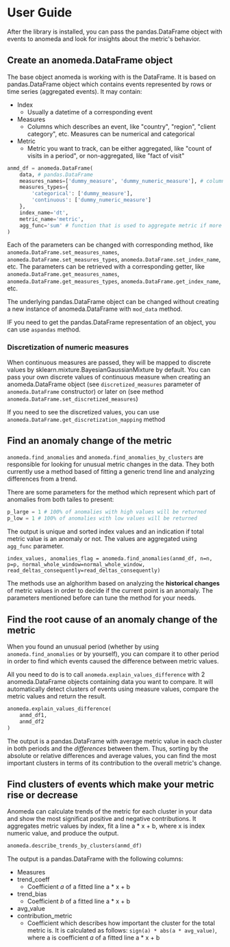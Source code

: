 # User Guide

After the library is installed, you can pass the pandas.DataFrame object with events to anomeda and look for insights about the metric's behavior. 

## Create an anomeda.DataFrame object

The base object anomeda is working with is the DataFrame. It is based on pandas.DataFrame object which contains events represented by rows or time series (aggregated events). It may contain:
- Index
    - Usually a datetime of a corresponding event
- Measures
    - Columns which describes an event, like "country", "region", "client category", etc. Measures can be numerical and categorical
- Metric
    - Metric you want to track, can be either aggregated, like "count of visits in a period", or non-aggregated, like "fact of visit"

```python
anmd_df = anomeda.DataFrame(
    data, # pandas.DataFrame
    measures_names=['dummy_measure', 'dummy_numeric_measure'], # columns represending measures
    measures_types={
        'categorical': ['dummy_measure'], 
        'continuous': ['dummy_numeric_measure']
    },
    index_name='dt',
    metric_name='metric',
    agg_func='sum' # function that is used to aggregate metric if more than 1 metric value will be found for a particular set of measure values
)
```

Each of the parameters can be changed with corresponding method, like `anomeda.DataFrame.set_measures_names`, `anomeda.DataFrame.set_measures_types`, `anomeda.DataFrame.set_index_name`, etc. The parameters can be retrieved with a corresponding getter, like `anomeda.DataFrame.get_measures_names`, `anomeda.DataFrame.get_measures_types`, `anomeda.DataFrame.get_index_name`, etc.

The underlying pandas.DataFrame object can be changed without creating a new instance of anomeda.DataFrame with `mod_data` method.

IF you need to get the pandas.DataFrame representation of an object, you can use `aspandas` method.

### Discretization of numeric measures

When continuous measures are passed, they will be mapped to discrete values by sklearn.mixture.BayesianGaussianMixture by default. You can pass your own discrete values of continuous measure when creating an anomeda.DataFrame object (see `discretized_measures` parameter of `anomeda.DataFrame` constructor) or later on (see method `anomeda.DataFrame.set_discretized_measures`)

If you need to see the discretized values, you can use `anomeda.DataFrame.get_discretization_mapping` method

## Find an anomaly change of the metric

`anomeda.find_anomalies` and `anomeda.find_anomalies_by_clusters` are responsible for looking for unusual metric changes in the data. They both currently use a method based of fitting a generic trend line and analyzing differences from a trend.

There are some parameters for the method which represent which part of anomalies from both tailes to present:

```python
p_large = 1 # 100% of anomalies with high values will be returned
p_low = 1 # 100% of anomalies with low values will be returned
```

The output is unique and sorted index values and an indication if total metric value is an anomaly or not. The values are aggregated using `agg_func` parameter.
```
index_values, anomalies_flag = anomeda.find_anomalies(anmd_df, n=n, p=p, normal_whole_window=normal_whole_window, read_deltas_consequently=read_deltas_consequently)
```

The methods use an alghorithm based on analyzing the **historical changes** of metric values in order to decide if the current point is an anomaly. The parameters mentioned before can tune the method for your needs.

## Find the root cause of an anomaly change of the metric

When you found an unusual period (whether by using `anomeda.find_anomalies` or by yourself), you can compare it to other period in order to find which events caused the difference between metric values.

All you need to do is to call `anomeda.explain_values_difference` with 2 anomeda.DataFrame objects containing data you want to compare. It will automatically detect clusters of events using measure values, compare the metric values and return the result.

```python
anomeda.explain_values_difference(
    anmd_df1,
    anmd_df2
)
```

The output is a pandas.DataFrame with average metric value in each cluster in both periods and the *differences* between them. Thus, sorting by the absolute or relative differences and average values, you can find the most important clusters in terms of its contribution to the overall metric's change. 

## Find clusters of events which make your metric rise or decrease

Anomeda can calculate trends of the metric for each cluster in your data and show the most significat positive and negative contributions. It aggregates metric values by index, fit a line a * x + b, where x is index numeric value, and produce the output.

```python
anomeda.describe_trends_by_clusters(anmd_df)
```

The output is a pandas.DataFrame with the following columns:
- Measures
- trend_coeff
    - Coefficient *a* of a fitted line a * x + b
- trend_bias
    - Coefficient *b* of a fitted line a * x + b
- avg_value 
- contribution_metric 
    - Coefficient which describes how important the cluster for the total metric is. It is calculated as follows: `sign(a) * abs(a * avg_value)`, where a is coefficient *a* of a fitted line a * x + b